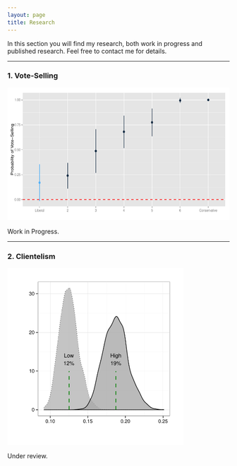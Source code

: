 ```yaml
---
layout: page
title: Research
---
```



<p class="lead">
In this section you will find my research, both work in progress and published research. Feel free to contact me for details.
</p>

---


### 1. Vote-Selling

<img src="/resources/libcon_prop.pdf" alt="" style="width:600px;height:300px;">


<p class="message">
  Work in Progress.
</p>

---


### 2. Clientelism

<img src="/resources/effects_density.pdf" alt="" style="width:400px;height:400px;">


<p class="message">
  Under review.
</p>
